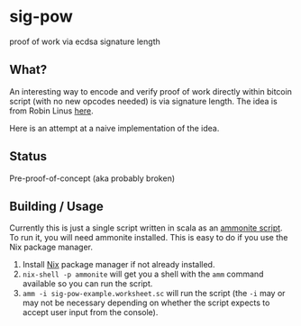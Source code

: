 # sig-pow
proof of work via ecdsa signature length

## What?
An interesting way to encode and verify proof of work directly within bitcoin script (with no new opcodes needed) is via signature length. The idea is from Robin Linus [here](https://gist.github.com/RobinLinus/95de641ed1e3d9fde83bdcf5ac289ce9).

Here is an attempt at a naive implementation of the idea.

## Status
Pre-proof-of-concept (aka probably broken)

## Building / Usage
Currently this is just a single script written in scala as an [ammonite script](https://ammonite.io). To run it, you will need ammonite installed. This is easy to do if you use the Nix package manager.
1. Install [Nix](https://nixos.org) package manager if not already installed.
2. `nix-shell -p ammonite` will get you a shell with the `amm` command available so you can run the script.
3. `amm -i sig-pow-example.worksheet.sc` will run the script (the `-i` may or may not be necessary depending on whether the script expects to accept user input from the console).
